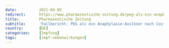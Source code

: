 ```yaml
---
date:          2021-04-09
redirect:      https://www.pharmazeutische-zeitung.de/peg-als-ein-anaphylaxie-ausloeser-nach-covid-impfung-bestaetigt-124884/
title:         Pharmazeutische Zeitung
subtitle:      'Fallbericht: PEG als ein Anaphylaxie-Auslöser nach Covid-Impfung bestätigt'
country:       [DE]
categories:    [Impfung]
tags:          [impf-nebenwirkungen]
---
```

